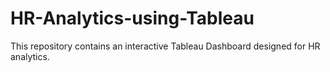 # HR-Analytics-using-Tableau
This repository contains an interactive Tableau Dashboard designed for HR analytics.
